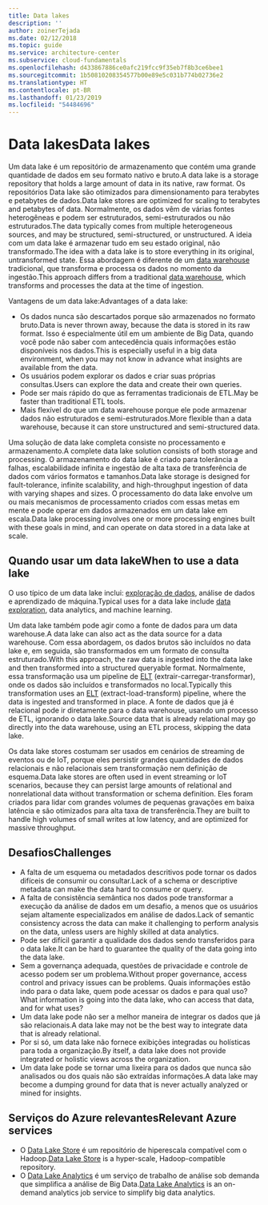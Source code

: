```yaml
---
title: Data lakes
description: ''
author: zoinerTejada
ms.date: 02/12/2018
ms.topic: guide
ms.service: architecture-center
ms.subservice: cloud-fundamentals
ms.openlocfilehash: d433867886ce0afc219fcc9f35eb7f8b3ce6bee1
ms.sourcegitcommit: 1b50810208354577b00e89e5c031b774b02736e2
ms.translationtype: HT
ms.contentlocale: pt-BR
ms.lasthandoff: 01/23/2019
ms.locfileid: "54484696"
---
```

# <a name="data-lakes"></a><span data-ttu-id="16112-102">Data lakes</span><span class="sxs-lookup"><span data-stu-id="16112-102">Data lakes</span></span>

<span data-ttu-id="16112-103">Um data lake é um repositório de armazenamento que contém uma grande quantidade de dados em seu formato nativo e bruto.</span><span class="sxs-lookup"><span data-stu-id="16112-103">A data lake is a storage repository that holds a large amount of data in its native, raw format.</span></span> <span data-ttu-id="16112-104">Os repositórios Data lake são otimizados para dimensionamento para terabytes e petabytes de dados.</span><span class="sxs-lookup"><span data-stu-id="16112-104">Data lake stores are optimized for scaling to terabytes and petabytes of data.</span></span> <span data-ttu-id="16112-105">Normalmente, os dados vêm de várias fontes heterogêneas e podem ser estruturados, semi-estruturados ou não estruturados.</span><span class="sxs-lookup"><span data-stu-id="16112-105">The data typically comes from multiple heterogeneous sources, and may be structured, semi-structured, or unstructured.</span></span> <span data-ttu-id="16112-106">A ideia com um data lake é armazenar tudo em seu estado original, não transformado.</span><span class="sxs-lookup"><span data-stu-id="16112-106">The idea with a data lake is to store everything in its original, untransformed state.</span></span> <span data-ttu-id="16112-107">Essa abordagem é diferente de um [data warehouse](../relational-data/data-warehousing.md) tradicional, que transforma e processa os dados no momento da ingestão.</span><span class="sxs-lookup"><span data-stu-id="16112-107">This approach differs from a traditional [data warehouse](../relational-data/data-warehousing.md), which transforms and processes the data at the time of ingestion.</span></span>

<span data-ttu-id="16112-108">Vantagens de um data lake:</span><span class="sxs-lookup"><span data-stu-id="16112-108">Advantages of a data lake:</span></span>

- <span data-ttu-id="16112-109">Os dados nunca são descartados porque são armazenados no formato bruto.</span><span class="sxs-lookup"><span data-stu-id="16112-109">Data is never thrown away, because the data is stored in its raw format.</span></span> <span data-ttu-id="16112-110">Isso é especialmente útil em um ambiente de Big Data, quando você pode não saber com antecedência quais informações estão disponíveis nos dados.</span><span class="sxs-lookup"><span data-stu-id="16112-110">This is especially useful in a big data environment, when you may not know in advance what insights are available from the data.</span></span>
- <span data-ttu-id="16112-111">Os usuários podem explorar os dados e criar suas próprias consultas.</span><span class="sxs-lookup"><span data-stu-id="16112-111">Users can explore the data and create their own queries.</span></span>
- <span data-ttu-id="16112-112">Pode ser mais rápido do que as ferramentas tradicionais de ETL.</span><span class="sxs-lookup"><span data-stu-id="16112-112">May be faster than traditional ETL tools.</span></span>
- <span data-ttu-id="16112-113">Mais flexível do que um data warehouse porque ele pode armazenar dados não estruturados e semi-estruturados.</span><span class="sxs-lookup"><span data-stu-id="16112-113">More flexible than a data warehouse, because it can store unstructured and semi-structured data.</span></span>

<span data-ttu-id="16112-114">Uma solução de data lake completa consiste no processamento e armazenamento.</span><span class="sxs-lookup"><span data-stu-id="16112-114">A complete data lake solution consists of both storage and processing.</span></span> <span data-ttu-id="16112-115">O armazenamento do data lake é criado para tolerância a falhas, escalabilidade infinita e ingestão de alta taxa de transferência de dados com vários formatos e tamanhos.</span><span class="sxs-lookup"><span data-stu-id="16112-115">Data lake storage is designed for fault-tolerance, infinite scalability, and high-throughput ingestion of data with varying shapes and sizes.</span></span> <span data-ttu-id="16112-116">O processamento do data lake envolve um ou mais mecanismos de processamento criados com essas metas em mente e pode operar em dados armazenados em um data lake em escala.</span><span class="sxs-lookup"><span data-stu-id="16112-116">Data lake processing involves one or more processing engines built with these goals in mind, and can operate on data stored in a data lake at scale.</span></span>

## <a name="when-to-use-a-data-lake"></a><span data-ttu-id="16112-117">Quando usar um data lake</span><span class="sxs-lookup"><span data-stu-id="16112-117">When to use a data lake</span></span>

<span data-ttu-id="16112-118">O uso típico de um data lake inclui: [exploração de dados](./interactive-data-exploration.md), análise de dados e aprendizado de máquina.</span><span class="sxs-lookup"><span data-stu-id="16112-118">Typical uses for a data lake include [data exploration](./interactive-data-exploration.md), data analytics, and machine learning.</span></span>

<span data-ttu-id="16112-119">Um data lake também pode agir como a fonte de dados para um data warehouse.</span><span class="sxs-lookup"><span data-stu-id="16112-119">A data lake can also act as the data source for a data warehouse.</span></span> <span data-ttu-id="16112-120">Com essa abordagem, os dados brutos são incluídos no data lake e, em seguida, são transformados em um formato de consulta estruturado.</span><span class="sxs-lookup"><span data-stu-id="16112-120">With this approach, the raw data is ingested into the data lake and then transformed into a structured queryable format.</span></span> <span data-ttu-id="16112-121">Normalmente, essa transformação usa um pipeline de [ELT](../relational-data/etl.md#extract-load-and-transform-elt) (extrair-carregar-transformar), onde os dados são incluídos e transformados no local.</span><span class="sxs-lookup"><span data-stu-id="16112-121">Typically this transformation uses an [ELT](../relational-data/etl.md#extract-load-and-transform-elt) (extract-load-transform) pipeline, where the data is ingested and transformed in place.</span></span> <span data-ttu-id="16112-122">A fonte de dados que já é relacional pode ir diretamente para o data warehouse, usando um processo de ETL, ignorando o data lake.</span><span class="sxs-lookup"><span data-stu-id="16112-122">Source data that is already relational may go directly into the data warehouse, using an ETL process, skipping the data lake.</span></span>

<span data-ttu-id="16112-123">Os data lake stores costumam ser usados em cenários de streaming de eventos ou de IoT, porque eles persistir grandes quantidades de dados relacionais e não relacionais sem transformação nem definição de esquema.</span><span class="sxs-lookup"><span data-stu-id="16112-123">Data lake stores are often used in event streaming or IoT scenarios, because they can persist large amounts of relational and nonrelational data without transformation or schema definition.</span></span> <span data-ttu-id="16112-124">Eles foram criados para lidar com grandes volumes de pequenas gravações em baixa latência e são otimizados para alta taxa de transferência.</span><span class="sxs-lookup"><span data-stu-id="16112-124">They are built to handle high volumes of small writes at low latency, and are optimized for massive throughput.</span></span>

## <a name="challenges"></a><span data-ttu-id="16112-125">Desafios</span><span class="sxs-lookup"><span data-stu-id="16112-125">Challenges</span></span>

- <span data-ttu-id="16112-126">A falta de um esquema ou metadados descritivos pode tornar os dados difíceis de consumir ou consultar.</span><span class="sxs-lookup"><span data-stu-id="16112-126">Lack of a schema or descriptive metadata can make the data hard to consume or query.</span></span>
- <span data-ttu-id="16112-127">A falta de consistência semântica nos dados pode transformar a execução da análise de dados em um desafio, a menos que os usuários sejam altamente especializados em análise de dados.</span><span class="sxs-lookup"><span data-stu-id="16112-127">Lack of semantic consistency across the data can make it challenging to perform analysis on the data, unless users are highly skilled at data analytics.</span></span>
- <span data-ttu-id="16112-128">Pode ser difícil garantir a qualidade dos dados sendo transferidos para o data lake.</span><span class="sxs-lookup"><span data-stu-id="16112-128">It can be hard to guarantee the quality of the data going into the data lake.</span></span>
- <span data-ttu-id="16112-129">Sem a governança adequada, questões de privacidade e controle de acesso podem ser um problema.</span><span class="sxs-lookup"><span data-stu-id="16112-129">Without proper governance, access control and privacy issues can be problems.</span></span> <span data-ttu-id="16112-130">Quais informações estão indo para o data lake, quem pode acessar os dados e para qual uso?</span><span class="sxs-lookup"><span data-stu-id="16112-130">What information is going into the data lake, who can access that data, and for what uses?</span></span>
- <span data-ttu-id="16112-131">Um data lake pode não ser a melhor maneira de integrar os dados que já são relacionais.</span><span class="sxs-lookup"><span data-stu-id="16112-131">A data lake may not be the best way to integrate data that is already relational.</span></span>
- <span data-ttu-id="16112-132">Por si só, um data lake não fornece exibições integradas ou holísticas para toda a organização.</span><span class="sxs-lookup"><span data-stu-id="16112-132">By itself, a data lake does not provide integrated or holistic views across the organization.</span></span>
- <span data-ttu-id="16112-133">Um data lake pode se tornar uma lixeira para os dados que nunca são analisados ou dos quais não são extraídas informações.</span><span class="sxs-lookup"><span data-stu-id="16112-133">A data lake may become a dumping ground for data that is never actually analyzed or mined for insights.</span></span>

## <a name="relevant-azure-services"></a><span data-ttu-id="16112-134">Serviços do Azure relevantes</span><span class="sxs-lookup"><span data-stu-id="16112-134">Relevant Azure services</span></span>

- <span data-ttu-id="16112-135">O [Data Lake Store](/azure/data-lake-store/) é um repositório de hiperescala compatível com o Hadoop.</span><span class="sxs-lookup"><span data-stu-id="16112-135">[Data Lake Store](/azure/data-lake-store/) is a hyper-scale, Hadoop-compatible repository.</span></span>
- <span data-ttu-id="16112-136">O [Data Lake Analytics](/azure/data-lake-analytics/) é um serviço de trabalho de análise sob demanda que simplifica a análise de Big Data.</span><span class="sxs-lookup"><span data-stu-id="16112-136">[Data Lake Analytics](/azure/data-lake-analytics/) is an on-demand analytics job service to simplify big data analytics.</span></span>
